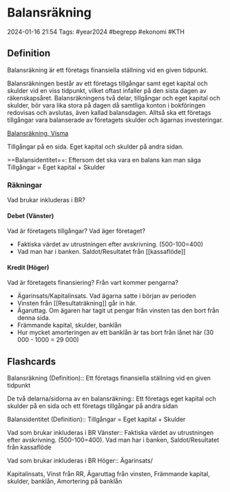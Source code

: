 # Balansräkning

2024-01-16 21:54
Tags: #year2024 #begrepp #ekonomi #KTH

## Definition

Balansräkning är ett företags finansiella ställning vid en given tidpunkt.

Balansräkningen består av ett företags tillgångar samt eget kapital och skulder vid en viss tidpunkt, vilket oftast infaller på den sista dagen av räkenskapsåret. Balansräkningens två delar, tillgångar och eget kapital och skulder, bör vara lika stora på dagen då samtliga konton i bokföringen redovisas och avslutas, även kallad balansdagen. Alltså ska ett företags tillgångar vara balanserade av företagets skulder och ägarnas investeringar.

[Balansräkning, Visma](https://vismaspcs.se/ekonomiska-termer/vad-ar-balansrakning)

Tillgångar på en sida. Eget kapital och skulder på andra sidan.

==Balansidentitet==: Eftersom det ska vara en balans kan man säga Tillgångar = Eget kapital + Skulder

### Räkningar

Vad brukar inkluderas i BR?

#### Debet (Vänster)

Vad är företagets tillgångar? Vad äger företaget?

- Faktiska värdet av utrustningen efter avskrivning. (500-100=400)
- Vad man har i banken. Saldot/Resultatet från [[kassaflöde]]

#### Kredit (Höger)

Vad är företagets finansiering? Från vart kommer pengarna?

- Ägarinsats/Kapitalinsats. Vad ägarna satte i början av perioden
- Vinsten från [[Resultaträkning]] går in här.
- Ägaruttag. Om ägaren har tagit ut pengar från vinsten tas den bort från denna sida.
- Främmande kapital, skulder, banklån
- Hur mycket amorteringen av ett banklån är tas bort från lånet här (30 000 - 1000 = 29 000)

## Flashcards

Balansräkning (Definition):: Ett företags finansiella ställning vid en given tidpunkt
<!--SR:!2024-01-25,3,250!2024-01-26,4,270-->

De två delarna/sidorna av en balansräkning:: Ett företags eget kapital och skulder på en sida och ett företags tillgångar på andra sidan
<!--SR:!2024-02-04,9,250!2024-02-02,7,250-->

Balansidentitet (Definition):: Tillgångar = Eget kapital + Skulder
<!--SR:!2024-01-23,1,232!2024-01-23,1,232-->

Vad som brukar inkluderas i BR Vänster:: Faktiska värdet av utrustningen efter avskrivning. (500-100=400). Vad man har i banken, Saldot/Resultatet från kassaflöde
<!--SR:!2000-01-01,1,250!2024-01-27,1,229-->

Vad som brukar inkluderas i BR Höger:: Ägarinsats/
<!--SR:!2000-01-01,1,250!2024-01-27,1,229-->
Kapitalinsats, Vinst från RR, Ägaruttag från vinsten, Främmande kapital, skulder, banklån, Amortering på banklån
